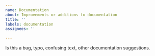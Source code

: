 ```yaml
---
name: Documentation
about: Improvements or additions to documentation
title: ''
labels: documentation
assignees: ''

---
```


Is this a bug, typo, confusing text, other documentation suggestions.
